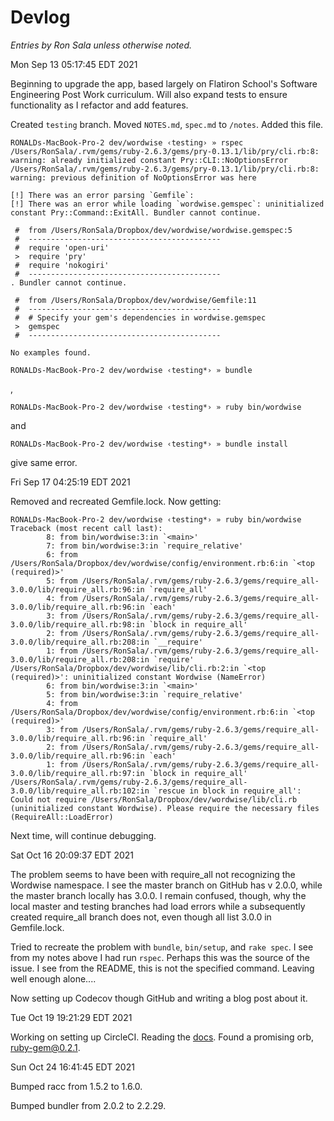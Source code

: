 # Devlog

*Entries by Ron Sala unless otherwise noted.*

Mon Sep 13 05:17:45 EDT 2021

Beginning to upgrade the app, based largely on Flatiron School's Software Engineering Post Work curriculum. Will also expand tests to ensure functionality as I refactor and add features.

Created `testing` branch. Moved `NOTES.md`, `spec.md` to `/notes`. Added this file.

```
RONALDs-MacBook-Pro-2 dev/wordwise ‹testing› » rspec
/Users/RonSala/.rvm/gems/ruby-2.6.3/gems/pry-0.13.1/lib/pry/cli.rb:8: warning: already initialized constant Pry::CLI::NoOptionsError
/Users/RonSala/.rvm/gems/ruby-2.6.3/gems/pry-0.13.1/lib/pry/cli.rb:8: warning: previous definition of NoOptionsError was here

[!] There was an error parsing `Gemfile`: 
[!] There was an error while loading `wordwise.gemspec`: uninitialized constant Pry::Command::ExitAll. Bundler cannot continue.

 #  from /Users/RonSala/Dropbox/dev/wordwise/wordwise.gemspec:5
 #  -------------------------------------------
 #  require 'open-uri'
 >  require 'pry'
 #  require 'nokogiri'
 #  -------------------------------------------
. Bundler cannot continue.

 #  from /Users/RonSala/Dropbox/dev/wordwise/Gemfile:11
 #  -------------------------------------------
 #  # Specify your gem's dependencies in wordwise.gemspec
 >  gemspec
 #  -------------------------------------------

No examples found.
```

```
RONALDs-MacBook-Pro-2 dev/wordwise ‹testing*› » bundle
```

,

```
RONALDs-MacBook-Pro-2 dev/wordwise ‹testing*› » ruby bin/wordwise
```

and 


```
RONALDs-MacBook-Pro-2 dev/wordwise ‹testing*› » bundle install
```

give same error.

Fri Sep 17 04:25:19 EDT 2021

Removed and recreated Gemfile.lock. Now getting:

```
RONALDs-MacBook-Pro-2 dev/wordwise ‹testing*› » ruby bin/wordwise
Traceback (most recent call last):
        8: from bin/wordwise:3:in `<main>'
        7: from bin/wordwise:3:in `require_relative'
        6: from /Users/RonSala/Dropbox/dev/wordwise/config/environment.rb:6:in `<top (required)>'
        5: from /Users/RonSala/.rvm/gems/ruby-2.6.3/gems/require_all-3.0.0/lib/require_all.rb:96:in `require_all'
        4: from /Users/RonSala/.rvm/gems/ruby-2.6.3/gems/require_all-3.0.0/lib/require_all.rb:96:in `each'
        3: from /Users/RonSala/.rvm/gems/ruby-2.6.3/gems/require_all-3.0.0/lib/require_all.rb:98:in `block in require_all'
        2: from /Users/RonSala/.rvm/gems/ruby-2.6.3/gems/require_all-3.0.0/lib/require_all.rb:208:in `__require'
        1: from /Users/RonSala/.rvm/gems/ruby-2.6.3/gems/require_all-3.0.0/lib/require_all.rb:208:in `require'
/Users/RonSala/Dropbox/dev/wordwise/lib/cli.rb:2:in `<top (required)>': uninitialized constant Wordwise (NameError)
        6: from bin/wordwise:3:in `<main>'
        5: from bin/wordwise:3:in `require_relative'
        4: from /Users/RonSala/Dropbox/dev/wordwise/config/environment.rb:6:in `<top (required)>'
        3: from /Users/RonSala/.rvm/gems/ruby-2.6.3/gems/require_all-3.0.0/lib/require_all.rb:96:in `require_all'
        2: from /Users/RonSala/.rvm/gems/ruby-2.6.3/gems/require_all-3.0.0/lib/require_all.rb:96:in `each'
        1: from /Users/RonSala/.rvm/gems/ruby-2.6.3/gems/require_all-3.0.0/lib/require_all.rb:97:in `block in require_all'
/Users/RonSala/.rvm/gems/ruby-2.6.3/gems/require_all-3.0.0/lib/require_all.rb:102:in `rescue in block in require_all': Could not require /Users/RonSala/Dropbox/dev/wordwise/lib/cli.rb (uninitialized constant Wordwise). Please require the necessary files (RequireAll::LoadError)
```

Next time, will continue debugging.

Sat Oct 16 20:09:37 EDT 2021

The problem seems to have been with require_all not recognizing the Wordwise namespace. I see the master branch on GitHub has v 2.0.0, while the master branch locally has 3.0.0. I remain confused, though, why the local master and testing branches had load errors while a subsequently created require_all branch does not, even though all list 3.0.0 in Gemfile.lock.

Tried to recreate the problem with `bundle`, `bin/setup`, and `rake spec`. I see from my notes above I had run `rspec`. Perhaps this was the source of the issue. I see from the README, this is not the specified command. Leaving well enough alone....

Now setting up Codecov though GitHub and writing a blog post about it.

Tue Oct 19 19:21:29 EDT 2021

Working on setting up CircleCI. Reading the [docs](https://circleci.com/docs/). Found a promising orb, [ruby-gem@0.2.1](https://circleci.com/developer/orbs/orb/zfhui/ruby-gem?utm_source=google&utm_medium=sem&utm_campaign=sem-google-dg--uscan-en-dsa-maxConv-auth-brand&utm_term=g_b-_c__dsa_&utm_content=&gclid=CjwKCAjw2bmLBhBREiwAZ6ugo5wGiuvzqbtVF5VmMVDdAAoRK9Ikg0qUrJh3chk_mRCGWaDQDK9aBxoCwb0QAvD_BwE).

Sun Oct 24 16:41:45 EDT 2021

Bumped racc from 1.5.2 to 1.6.0.

Bumped bundler from 2.0.2 to 2.2.29.
